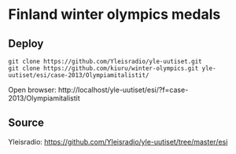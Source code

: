 # Finland winter olympics medals

## Deploy
    git clone https://github.com/Yleisradio/yle-uutiset.git
    git clone https://github.com/kiuru/winter-olympics.git yle-uutiset/esi/case-2013/Olympiamitalistit/

Open browser:
    http://localhost/yle-uutiset/esi/?f=case-2013/Olympiamitalistit

## Source
Yleisradio: https://github.com/Yleisradio/yle-uutiset/tree/master/esi